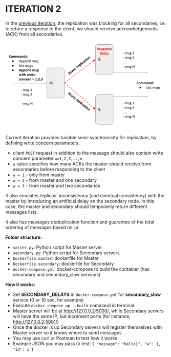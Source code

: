 # ITERATION 2

In the [previous iteration](https://github.com/a-kravets/Data-Engineering-UCU/tree/main/Distributed%20Systems/iteration_1), the replication was blocking for all secondaries, i.e. to return a response to the client, we should receive acknowledgements (ACK) from all secondaries.

<img loading="lazy" src="iteration_2.png" alt="image_name png" />

Current iteration provides tunable semi-synchronicity for replication, by defining write concern parameters. 
* client `POST` request in addition to the message should also contain write concern parameter `w=1,2,3,..,n`
* `w` value specifies how many ACKs the master should receive from secondaries before responding to the client
* `w = 1` - only from master
* `w = 2` - from master and one secondary
* `w = 3` - from master and two secondaries 

It also emulates replicas' inconsistency (and eventual consistency) with the master by introducing an artificial delay on the secondary node. In this case, the master and secondary should temporarily return different messages lists.

It also has messages deduplication function and guarantee of the total ordering of messages based on `id`.

**Folder structure:**

* `master.py`: Python script for Master server
* `secondary.py`: Python script for Secondary servers
* `Dockerfile.master`: dockerfile for Master
* `Dockerfile.secondary`: dockerfile for Secondary
* `docker-compose.yml`: docker-compose to build the container (has secondary and secondary_slow services)

**How it works:**

* Set **SECONDARY_DELAYS** in `docker-compose.yml` for **secondary_slow** service (0 or 10 sec, for example)
* Execute `docker compose up --build` command in terminal
* Master server will be at http://127.0.0.2:5000/, while Secondary servers will have the same IP, but increment ports (for instance, http://127.0.0.2:5001/)
* Once the docker is up Secondary servers will register themselves with Master server so it knows where to send messages
* You may use curl or Postman to test how it works
* Example JSON you may pass to test:
  `{
  "message": "hello1",
  "w": 1,
  "id": 1
}`
